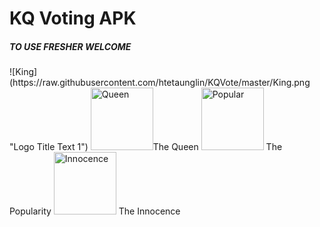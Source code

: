 <h1>KQ Voting APK</h1>
<h5>TO USE FRESHER WELCOME</h5>
![King](https://raw.githubusercontent.com/htetaunglin/KQVote/master/King.png "Logo Title Text 1")
<img src="https://raw.githubusercontent.com/htetaunglin/KQVote/master/queen.png" alt="Queen" width="100px" height="100px"/>The Queen
<img src="https://raw.githubusercontent.com/htetaunglin/KQVote/master/popular.png" alt="Popular" width="100px" height="100px"/>
The Popularity
<img src="https://raw.githubusercontent.com/htetaunglin/KQVote/master/innocence.png" alt="Innocence" width="100px" height="100px"/>
The Innocence
